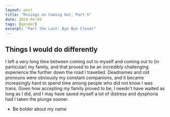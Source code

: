 ```yaml
---
layout: post
title: "Musings on Coming Out, Part 5"
date: 2024-04-09
tags: [gender]
excerpt: "Part the Last: Bye Bye Closet"
---
```


## Things I would do differently

I left a very long time between coming out to myself and coming out to (in particular) my family, and that proved to be an incredibly challenging experience the further down the road I travelled. Deadnames and old pronouns were obviously my constant companions, and it became increasingly hard to spend time among people who did not know I was trans. Given how accepting my family proved to be, I needn't have waited as long as I did, and I may have saved myself a lot of distress and dysphoria had I taken the plunge sooner.


- Be bolder about my name

